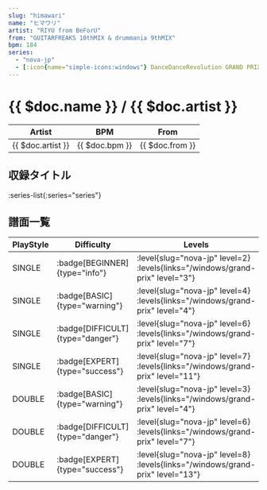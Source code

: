 ```yaml
---
slug: "himawari"
name: "ヒマワリ"
artist: "RIYU from BeForU"
from: "GUITARFREAKS 10thMIX & drummania 9thMIX"
bpm: 184
series:
  - "nova-jp"
  - [:icon{name="simple-icons:windows"} DanceDanceRevolution GRAND PRIX (グランプリプレー)](/windows/grand-prix)
---
```


# {{ $doc.name }} / {{ $doc.artist }}

|Artist|BPM|From|
|------|---|----|
|{{ $doc.artist }}|{{ $doc.bpm }}|{{ $doc.from }}|

## 収録タイトル

:series-list{:series="series"}

## 譜面一覧

|PlayStyle|Difficulty|Levels|Notes|Movie|
|---------|----------|------|-----|-----|
|SINGLE| :badge[BEGINNER]{type="info"}|<div class="field is-grouped is-grouped-multiline"> :level{slug="nova-jp" level=2}  :levels{links="/windows/grand-prix" level="3"}</div>|120/0||
|SINGLE| :badge[BASIC]{type="warning"}|<div class="field is-grouped is-grouped-multiline"> :level{slug="nova-jp" level=4}  :levels{links="/windows/grand-prix" level="4"}</div>|156/5||
|SINGLE| :badge[DIFFICULT]{type="danger"}|<div class="field is-grouped is-grouped-multiline"> :level{slug="nova-jp" level=6}  :levels{links="/windows/grand-prix" level="7"}</div>|278/6||
|SINGLE| :badge[EXPERT]{type="success"}|<div class="field is-grouped is-grouped-multiline"> :level{slug="nova-jp" level=7}  :levels{links="/windows/grand-prix" level="11"}</div>|370/2||
|DOUBLE| :badge[BASIC]{type="warning"}|<div class="field is-grouped is-grouped-multiline"> :level{slug="nova-jp" level=3}  :levels{links="/windows/grand-prix" level="4"}</div>|147/18||
|DOUBLE| :badge[DIFFICULT]{type="danger"}|<div class="field is-grouped is-grouped-multiline"> :level{slug="nova-jp" level=6}  :levels{links="/windows/grand-prix" level="7"}</div>|280/5||
|DOUBLE| :badge[EXPERT]{type="success"}|<div class="field is-grouped is-grouped-multiline"> :level{slug="nova-jp" level=8}  :levels{links="/windows/grand-prix" level="13"}</div>|428/4||
